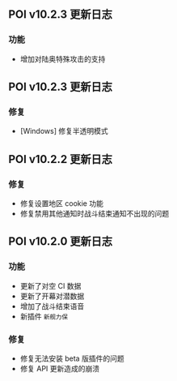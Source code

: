 ## POI v10.2.3 更新日志
### 功能
- 增加对陆奥特殊攻击的支持

## POI v10.2.3 更新日志
### 修复
- [Windows] 修复半透明模式

## POI v10.2.2 更新日志
### 修复
- 修复设置地区 cookie 功能
- 修复禁用其他通知时战斗结束通知不出现的问题

## POI v10.2.0 更新日志
### 功能
- 更新了对空 CI 数据
- 更新了开幕对潜数据
- 增加了战斗结束语音
- 新插件 `新舰力保`

### 修复
- 修复无法安装 beta 版插件的问题
- 修复 API 更新造成的崩溃
